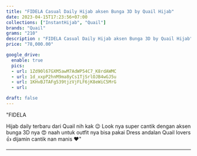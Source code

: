 ```yaml
---
title: "FIDELA Casual Daily Hijab aksen Bunga 3D by Quail Hijab"
date: 2023-04-15T17:23:56+07:00
collections: ["InstantHijab", "Quail"]
brands: "Quail"
grams: "210"
description : "FIDELA Casual Daily Hijab aksen Bunga 3D by Quail Hijab"
price: "78,000.00"

google_drive:
  enable: true
  pics:
  - url: 1Zd90l67GXM5awM7AdWP54C7_K8rdAWMC
  - url: 1d_xxpP2hnM9ma8yCs1TjSrlOJB4wGJ5u
  - url: 1KHvBJTAFg539tjzVjFLF6jK8eWiC5MrG
  - url: 

draft: false
---
```


"FIDELA 

Hijab daily terbaru dari Quail nih kak 😉 Look nya super cantik dengan aksen bunga 3D nya 😍 naah untuk outfit nya bisa pakai Dress andalan Quail lovers 👍 dijamin cantik nan manis ❤️"

---    
 
